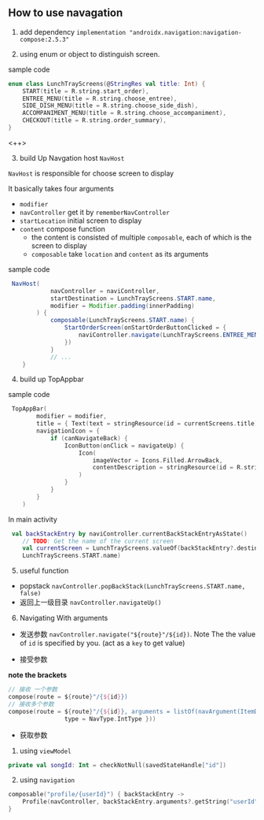 ## How to use navagation

1. add dependency
`implementation "androidx.navigation:navigation-compose:2.5.3"` 

2. using enum or object to distinguish screen.

sample code

```kotlin
enum class LunchTrayScreens(@StringRes val title: Int) {
    START(title = R.string.start_order),
    ENTREE_MENU(title = R.string.choose_entree),
    SIDE_DISH_MENU(title = R.string.choose_side_dish),
    ACCOMPANIMENT_MENU(title = R.string.choose_accompaniment),
    CHECKOUT(title = R.string.order_summary),
}
```

<++>

3. build Up Navgation host `NavHost` 

`NavHost` is responsible for choose screen to display

It basically takes four arguments

- `modifier` 
- `navController` get it by `rememberNavController` 
- `startLocation` initial screen to display
- `content` compose function
    - the content is consisted of multiple `composable`, each of which is the screen to display
    - `composable` take `location` and `content` as its arguments

sample code

```java
 NavHost(
            navController = naviController,
            startDestination = LunchTrayScreens.START.name,
            modifier = Modifier.padding(innerPadding)
        ) {
            composable(LunchTrayScreens.START.name) {
                StartOrderScreen(onStartOrderButtonClicked = {
                    naviController.navigate(LunchTrayScreens.ENTREE_MENU.name)
                })
            }
            // ...
    }
```

4. build up TopAppbar

sample code

```kotlin
 TopAppBar(
        modifier = modifier,
        title = { Text(text = stringResource(id = currentScreens.title)) },
        navigationIcon = {
            if (canNavigateBack) {
                IconButton(onClick = navigateUp) {
                    Icon(
                        imageVector = Icons.Filled.ArrowBack,
                        contentDescription = stringResource(id = R.string.back_button)
                    )
                }
            }
        }
    )
```

In main activity
```kotlin
 val backStackEntry by naviController.currentBackStackEntryAsState()
    // TODO: Get the name of the current screen
    val currentScreen = LunchTrayScreens.valueOf(backStackEntry?.destination?.route  ?:
    LunchTrayScreens.START.name)
```


5. useful function

- popstack `navController.popBackStack(LunchTrayScreens.START.name, false)`
- 返回上一级目录 `navController.navigateUp()` 


6. Navigating With arguments

- 发送参数 `navController.navigate("${route}"/${id})`.
Note The the value of `id` is specified by you. (act as a `key` to get value)

- 接受参数 

**note the brackets** 
```kotlin
// 接收 一个参数
compose(route = ${route}"/{${id}}) 
// 接收多个参数
compose(route = ${route}"/{${id}}, arguments = listOf(navArgument(ItemDetailsDestination.itemIdArg) {
                type = NavType.IntType })) 
```
- 获取参数
1. using `viewModel` 

```kotlin
private val songId: Int = checkNotNull(savedStateHandle["id"])
```

2. using `navigation` 

```kotlin
composable("profile/{userId}") { backStackEntry ->
    Profile(navController, backStackEntry.arguments?.getString("userId"))
}
```




